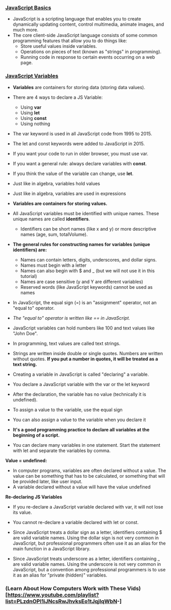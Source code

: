 ### [JavaScript Basics](https://developer.mozilla.org/en-US/docs/Web/JavaScript)

- JavaScript is a scripting language that enables you to create dynamically updating content, control multimedia, animate images, and much more.
- The core client-side JavaScript language consists of some common programming features that allow you to do things like:
  - Store useful values inside variables.
  - Operations on pieces of text (known as "strings" in programming).
  - Running code in response to certain events occurring on a web page.

### [JavaScript Variables](https://www.w3schools.com/js/js_variables.asp)

- **Variables** are containers for storing data (storing data values).
- There are 4 ways to declare a JS Variable:
  - Using **var**
  - Using **let**
  - Using **const**
  - Using nothing
- The var keyword is used in all JavaScript code from 1995 to 2015.
- The let and const keywords were added to JavaScript in 2015.
- If you want your code to run in older browser, you must use var.
- If you want a general rule: always declare variables with **const**.
- If you think the value of the variable can change, use **let**.
- Just like in algebra, variables hold values
- Just like in algebra, variables are used in expressions
- **Variables are containers for storing values.**

- All JavaScript variables must be identified with unique names. These unique names are called **identifiers**.
  - Identifiers can be short names (like x and y) or more descriptive names (age, sum, totalVolume).

- **The general rules for constructing names for variables (unique identifiers) are:**
  - Names can contain letters, digits, underscores, and dollar signs.
  - Names must begin with a letter
  - Names can also begin with $ and _ (but we will not use it in this tutorial)
  - Names are case sensitive (y and Y are different variables)
  - Reserved words (like JavaScript keywords) cannot be used as names

- In JavaScript, the equal sign (=) is an "assignment" operator, not an "equal to" operator.
- *The "equal to" operator is written like == in JavaScript.*

- JavaScript variables can hold numbers like 100 and text values like "John Doe".
- In programming, text values are called text strings.
- Strings are written inside double or single quotes. Numbers are written without quotes. **If you put a number in quotes, it will be treated as a text string.**

- Creating a variable in JavaScript is called "declaring" a variable.
- You declare a JavaScript variable with the var or the let keyword
- After the declaration, the variable has no value (technically it is undefined).
- To assign a value to the variable, use the equal sign
- You can also assign a value to the variable when you declare it
- **It's a good programming practice to declare all variables at the beginning of a script.**
- You can declare many variables in one statement. Start the statement with let and separate the variables by comma.

**Value = undefined:**

- In computer programs, variables are often declared without a value. The value can be something that has to be calculated, or something that will be provided later, like user input.
- A variable declared without a value will have the value undefined

**Re-declaring JS Variables**

- If you re-declare a JavaScript variable declared with var, it will not lose its value.
- You cannot re-declare a variable declared with let or const.

- Since JavaScript treats a dollar sign as a letter, identifiers containing $ are valid variable names. Using the dollar sign is not very common in JavaScript, but professional programmers often use it as an alias for the main function in a JavaScript library.
- Since JavaScript treats underscore as a letter, identifiers containing _ are valid variable names. Using the underscore is not very common in JavaScript, but a convention among professional programmers is to use it as an alias for "private (hidden)" variables.

### (Learn About How Computers Work with These Vids)[<https://www.youtube.com/playlist?list=PLzdnOPI1iJNcsRwJhvksEo1tJqjIqWbN>-] 
